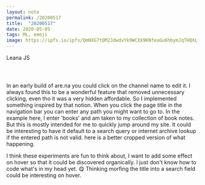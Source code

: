 ```yaml
---
layout: note
permalink: /20200517
title:  "20200517"
date: 2020-05-05
tags: ML, emoji
image: https://ipfs.io/ipfs/QmNXG7tQM2JdwdvYk9WCXX9KNfeaGu6hbymJqTHQXLfs9v?filename=20200318.png
---
```


Leana JS
```



```







In an early build of are.na you could click on the channel name to edit it. I always found this to be a wonderful feature that removed unnecessary clicking, even tho it was a very hidden affordable. So I implemented something inspired by that notion. When you click the page title in the navigation bar you can enter any path you might want to go to. In the example here, I enter 'books' and am taken to my collection of book notes. But this is mostly intended for me to quickly jump around my site. It could be interesting to have it default to a search query or internet archive lookup if the entered path is not valid.
here is a better cropped version of what happening.

I think these experiments are fun to think about, I want to add some effect on hover so that it could be discovered organically. I just don't know how to code what's in my head yet. :yum:
Thinking morfing the title into a search field could be interesting on hover.
